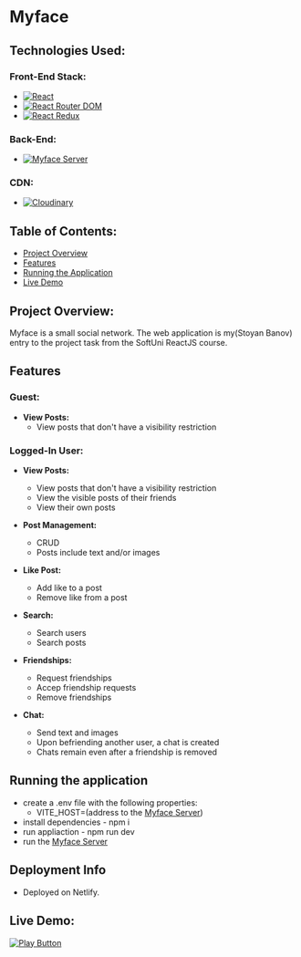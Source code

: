 # Myface

## Technologies Used:

### Front-End Stack:
- [![React](https://img.shields.io/badge/React-✓-blue)](https://reactjs.org/)
- [![React Router DOM](https://img.shields.io/badge/React_Router_DOM-✓-brightgreen)](https://reactrouter.com/)
- [![React Redux](https://img.shields.io/badge/React_Redux-✓-brightgreen)](https://react-redux.js.org/)

### Back-End:
- [![Myface Server](https://img.shields.io/badge/MyfaceServer-✓-blue)](https://github.com/StoyanBanov/myface-server)

### CDN:
- [![Cloudinary](https://img.shields.io/badge/Cloudinary-✓-blue)](https://cloudinary.com/)

## Table of Contents:

- [Project Overview](#project-overview)
- [Features](#features)
- [Running the Application](#running-the-application)
- [Live Demo](#live-demo)

## Project Overview:

Myface is a small social network. The web application is my(Stoyan Banov) entry to the project task from the SoftUni ReactJS course.

## Features

### Guest:

- **View Posts:**
  - View posts that don't have a visibility restriction

### Logged-In User:

- **View Posts:**
  - View posts that don't have a visibility restriction
  - View the visible posts of their friends
  - View their own posts

- **Post Management:**
  - CRUD
  - Posts include text and/or images

- **Like Post:**
  - Add like to a post
  - Remove like from a post
    
- **Search:**
  - Search users
  - Search posts

- **Friendships:**
  - Request friendships
  - Accep friendship requests
  - Remove friendships
 
- **Chat:**
  - Send text and images
  - Upon befriending another user, a chat is created
  - Chats remain even after a friendship is removed

## Running the application

  - create a .env file with the following properties:
    - VITE_HOST=(address to the [Myface Server](https://github.com/StoyanBanov/myface-server))
  - install dependencies - npm i
  - run appliaction - npm run dev
  - run the [Myface Server](https://github.com/StoyanBanov/myface-server)

## Deployment Info
 - Deployed on Netlify.

## Live Demo: 

[<img alt="Play Button" src="https://user-images.githubusercontent.com/114406139/211439129-37c7a037-dde4-49d6-bf62-4ffc4f315fa9.PNG" />](https://myface-app.netlify.app/)
